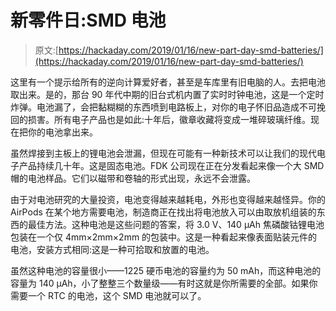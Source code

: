 # 新零件日:SMD 电池

> 原文:[https://hackaday.com/2019/01/16/new-part-day-smd-batteries/](https://hackaday.com/2019/01/16/new-part-day-smd-batteries/)

这里有一个提示给所有的逆向计算爱好者，甚至是车库里有旧电脑的人。去把电池取出来。是的，那台 90 年代中期的旧台式机内置了实时时钟电池，这是一个定时炸弹。电池漏了，会把黏糊糊的东西喷到电路板上，对你的电子怀旧品造成不可挽回的损害。所有电子产品也是如此:十年后，徽章收藏将变成一堆碎玻璃纤维。现在把你的电池拿出来。

虽然焊接到主板上的锂电池会泄漏，但现在可能有一种新技术可以让我们的现代电子产品持续几十年。这是固态电池。FDK 公司现在正在分发看起来像一个大 SMD 帽的电池样品。它们以磁带和卷轴的形式出现，永远不会泄露。

由于对电池研究的大量投资，电池变得越来越耗电，外形也变得越来越怪异。你的 AirPods 在某个地方需要电池，制造商正在找出将电池放入可以由取放机组装的东西的最佳方法。这种电池是这些问题的答案，将 3.0 V、140 μAh 焦磷酸钴锂电池包装在一个仅 4mm×2mm×2mm 的包装中。这是一种看起来像表面贴装元件的电池，安装方式相同:这是一种可拾取和放置的电池。

虽然这种电池的容量很小——1225 硬币电池的容量约为 50 mAh，而这种电池的容量为 140 μAh，小了整整三个数量级——有时这就是你所需要的全部。如果你需要一个 RTC 的电池，这个 SMD 电池就可以了。